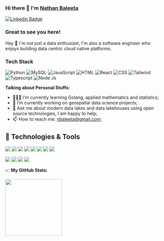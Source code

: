 ### Hi there 👋 I'm <a href="#" target="_blank">Nathan Baleeta</a>

[![Linkedin Badge](https://img.shields.io/badge/-LinkedIn-0e76a8?style=flat-square&logo=Linkedin&logoColor=white)](https://www.linkedin.com/in/nathan-baleeta-5b69a2101/)

### Great to see you here!
Hey 👋 I'm not just a data enthusiast, I'm also a software engineer who enjoys building data centric cloud native platforms.

### Tech Stack
![Python](https://img.shields.io/badge/python-3670A0?style=for-the-badge&logo=python&logoColor=ffdd54)
![MySQL](https://img.shields.io/badge/mysql-%2300f.svg?style=for-the-badge&logo=mysql&logoColor=white)
![JavaScript](https://img.shields.io/badge/-javascript-F7DF1E?&style=for-the-badge&logo=javascript&logoColor=black)
![HTML](https://img.shields.io/badge/HTML5-E34F26?style=for-the-badge&logo=html5&logoColor=white) 
![React](https://img.shields.io/badge/-ReactJS-grey?&style=for-the-badge&logo=react&logoColor=61DAFB)
![CSS](https://img.shields.io/badge/-css3-1572B6?&style=for-the-badge&logo=css3&logoColor=white)
![Tailwind](https://img.shields.io/badge/Tailwind-38B2AC?style=for-the-badge&logo=tailwind-css&logoColor=white)
![Typescript](https://img.shields.io/badge/TypeScript-007ACC?style=for-the-badge&logo=typescript&logoColor=white)
![Node Js](https://img.shields.io/badge/Node.js-43853D?style=for-the-badge&logo=node.js&logoColor=white)

**Talking about Personal Stuffs:**

- 👨🏻‍💻 I’m currently learning Golang, applied mathematics and statistics;
- 🚀 I’m currently working on geospatial data science projects;
- 💬 Ask me about modern data lakes and data lakehouses using open source technologies, I am happy to help;
- 📫 How to reach me: nbaleeta@gmail.com;

## 🔧 Technologies & Tools
![](https://img.shields.io/badge/OS-Linux-informational?style=flat&logo=linux&logoColor=white&color=2bbc8a)
![](https://img.shields.io/badge/Cloud-Azure-informational?style=flat&logo=azure&logoColor=white&color=2bbc8a)
![](https://img.shields.io/badge/Code-Python-informational?style=flat&logo=python&logoColor=white&color=2bbc8a)
![](https://img.shields.io/badge/Tools-Kubernetes-informational?style=flat&logo=kubernetes&logoColor=white&color=2bbc8a)
![](https://img.shields.io/badge/Code-JavaScript-informational?style=flat&logo=javascript&logoColor=white&color=2bbc8a)
![](https://img.shields.io/badge/Code-NodeJs-informational?style=flat&logo=nodedotjs&logoColor=white&color=2bbc8a)
![](https://img.shields.io/badge/Code-ExpreesJs-informational?style=flat&logo=express&logoColor=white&color=2bbc8a)
![](https://img.shields.io/badge/Code-ReactJs-informational?style=flat&logo=react&logoColor=white&color=2bbc8a)

![](https://img.shields.io/badge/Code-Nextjs-informational?style=flat&logo=nextdotjs&logoColor=white&color=2bbc8a)
![](https://img.shields.io/badge/Shell-Bash-informational?style=flat&logo=gnu-bash&logoColor=white&color=2bbc8a)
![](https://img.shields.io/badge/Tools-Mongodb-informational?style=flat&logo=mongodb&logoColor=white&color=2bbc8a)
![](https://img.shields.io/badge/Tools-Docker-informational?style=flat&logo=docker&logoColor=white&color=2bbc8a)



📈 **My GitHub Stats:**

<p>
  <img height="180em" src="https://github-readme-stats.vercel.app/api?username=nathanbaleeta&show_icons=true&hide_border=true&&count_private=true&include_all_commits=true" />
  <img height="180em" src="https://github-readme-stats.vercel.app/api/top-langs/?username=mnathanbaleeta&exclude_repo=K

</p>


- 😄 Pronouns: ...
- ⚡ Fun fact: ...
-->
